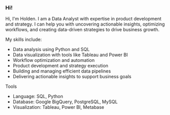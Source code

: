 ### Hi!

Hi, I'm Holden. I am a Data Analyst with expertise in product development and strategy. I can help you with uncovering actionable insights, optimizing workflows, and creating data-driven strategies to drive business growth.

My skills include: 
- Data analysis using Python and SQL  
- Data visualization with tools like Tableau and Power BI 
- Workflow optimization and automation  
- Product development and strategy execution  
- Building and managing efficient data pipelines  
- Delivering actionable insights to support business goals  

Tools
- Language: SQL, Python
- Database: Google BigQuery, PostgreSQL, MySQL
- Visualization: Tableau, Power BI, Metabase

